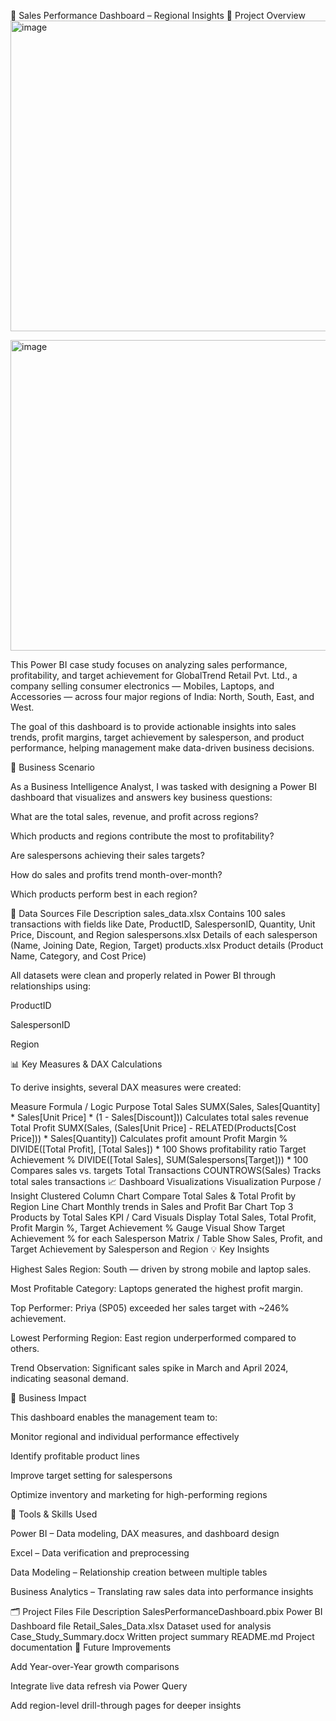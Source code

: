 🎯 Sales Performance Dashboard – Regional Insights
📘 Project Overview
<img width="884" height="497" alt="image" src="https://github.com/user-attachments/assets/158db02b-3e66-4867-b0d8-770a23cd82a4" />

<img width="875" height="497" alt="image" src="https://github.com/user-attachments/assets/d050152f-8113-4c81-ad1e-c91fb16910f9" />

This Power BI case study focuses on analyzing sales performance, profitability, and target achievement for GlobalTrend Retail Pvt. Ltd., a company selling consumer electronics — Mobiles, Laptops, and Accessories — across four major regions of India: North, South, East, and West.

The goal of this dashboard is to provide actionable insights into sales trends, profit margins, target achievement by salesperson, and product performance, helping management make data-driven business decisions.

🧠 Business Scenario

As a Business Intelligence Analyst, I was tasked with designing a Power BI dashboard that visualizes and answers key business questions:

What are the total sales, revenue, and profit across regions?

Which products and regions contribute the most to profitability?

Are salespersons achieving their sales targets?

How do sales and profits trend month-over-month?

Which products perform best in each region?

🧩 Data Sources
File	Description
sales_data.xlsx	Contains 100 sales transactions with fields like Date, ProductID, SalespersonID, Quantity, Unit Price, Discount, and Region
salespersons.xlsx	Details of each salesperson (Name, Joining Date, Region, Target)
products.xlsx	Product details (Product Name, Category, and Cost Price)

All datasets were clean and properly related in Power BI through relationships using:

ProductID

SalespersonID

Region

📊 Key Measures & DAX Calculations

To derive insights, several DAX measures were created:

Measure	Formula / Logic	Purpose
Total Sales	SUMX(Sales, Sales[Quantity] * Sales[Unit Price] * (1 - Sales[Discount]))	Calculates total sales revenue
Total Profit	SUMX(Sales, (Sales[Unit Price] - RELATED(Products[Cost Price])) * Sales[Quantity])	Calculates profit amount
Profit Margin %	DIVIDE([Total Profit], [Total Sales]) * 100	Shows profitability ratio
Target Achievement %	DIVIDE([Total Sales], SUM(Salespersons[Target])) * 100	Compares sales vs. targets
Total Transactions	COUNTROWS(Sales)	Tracks total sales transactions
📈 Dashboard Visualizations
Visualization	Purpose / Insight
Clustered Column Chart	Compare Total Sales & Total Profit by Region
Line Chart	Monthly trends in Sales and Profit
Bar Chart	Top 3 Products by Total Sales
KPI / Card Visuals	Display Total Sales, Total Profit, Profit Margin %, Target Achievement %
Gauge Visual	Show Target Achievement % for each Salesperson
Matrix / Table	Show Sales, Profit, and Target Achievement by Salesperson and Region
💡 Key Insights

Highest Sales Region: South — driven by strong mobile and laptop sales.

Most Profitable Category: Laptops generated the highest profit margin.

Top Performer: Priya (SP05) exceeded her sales target with ~246% achievement.

Lowest Performing Region: East region underperformed compared to others.

Trend Observation: Significant sales spike in March and April 2024, indicating seasonal demand.

🧮 Business Impact

This dashboard enables the management team to:

Monitor regional and individual performance effectively

Identify profitable product lines

Improve target setting for salespersons

Optimize inventory and marketing for high-performing regions

🧰 Tools & Skills Used

Power BI – Data modeling, DAX measures, and dashboard design

Excel – Data verification and preprocessing

Data Modeling – Relationship creation between multiple tables

Business Analytics – Translating raw sales data into performance insights

🗂️ Project Files
File	Description
SalesPerformanceDashboard.pbix	Power BI Dashboard file
Retail_Sales_Data.xlsx	Dataset used for analysis
Case_Study_Summary.docx	Written project summary
README.md	Project documentation
🧭 Future Improvements

Add Year-over-Year growth comparisons

Integrate live data refresh via Power Query

Add region-level drill-through pages for deeper insights
